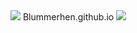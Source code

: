 <img src="https://capsule-render.vercel.app/api?type=waving&color=BDBDC8&height=150&section=header" />
Blummerhen.github.io
<img src="https://capsule-render.vercel.app/api?type=waving&color=BDBDC8&height=150&section=footer" />

